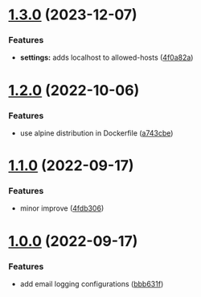 # [1.3.0](https://github.com/ghorbani-mohammad/Crypto-Assets-Manager/compare/v1.2.0...v1.3.0) (2023-12-07)


### Features

* **settings:** adds localhost to allowed-hosts ([4f0a82a](https://github.com/ghorbani-mohammad/Crypto-Assets-Manager/commit/4f0a82ae325b85a36a82c5c14592a5a046cea245))



# [1.2.0](https://github.com/ghorbani-mohammad/Crypto-Assets-Manager/compare/v1.1.0...v1.2.0) (2022-10-06)


### Features

* use alpine distribution in Dockerfile ([a743cbe](https://github.com/ghorbani-mohammad/Crypto-Assets-Manager/commit/a743cbeea17312533f958929dcd938ec3519cc17))



# [1.1.0](https://github.com/ghorbani-mohammad/Crypto-Assets-Manager/compare/v1.0.0...v1.1.0) (2022-09-17)


### Features

* minor improve ([4fdb306](https://github.com/ghorbani-mohammad/Crypto-Assets-Manager/commit/4fdb30610a63bfffd792ba761316195ddd5684b9))



# [1.0.0](https://github.com/ghorbani-mohammad/Crypto-Assets-Manager/compare/v0.2.0...v1.0.0) (2022-09-17)


### Features

* add email logging configurations ([bbb631f](https://github.com/ghorbani-mohammad/Crypto-Assets-Manager/commit/bbb631f13daa7a0d45d6559c3a4c5793fa39ed47))



